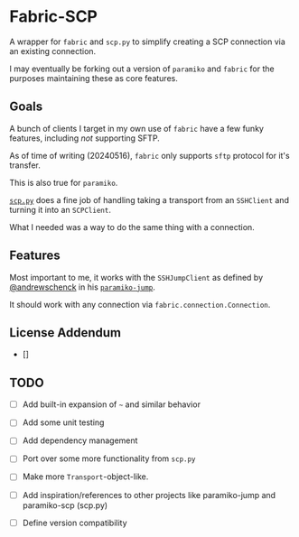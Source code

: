 # Fabric-SCP

A wrapper for `fabric` and `scp.py` to simplify creating a SCP connection via an existing connection.

I may eventually be forking out a version of `paramiko` and `fabric` for the purposes maintaining these as core features.

## Goals

A bunch of clients I target in my own use of `fabric` have a few funky features, including *not* supporting SFTP.

As of time of writing (20240516), `fabric` only supports `sftp` protocol for it's transfer.

This is also true for `paramiko`.

[`scp.py`](https://github.com/jbardin/scp.py) does a fine job of handling taking a transport from an `SSHClient` and turning it into an `SCPClient`.

What I needed was a way to do the same thing with a connection.

## Features

Most important to me, it works with the `SSHJumpClient` as defined by [@andrewschenck](https://github.com/andrewschenck) in his [`paramiko-jump`](https://github.com/andrewschenck/paramiko-jump).

It should work with any connection via `fabric.connection.Connection`.

## License Addendum

- []

## TODO

- [ ] Add built-in expansion of `~` and similar behavior
- [ ] Add some unit testing
- [ ] Add dependency management
- [ ] Port over some more functionality from `scp.py`
- [ ] Make more `Transport`-object-like.
- [ ] Add inspiration/references to other projects like paramiko-jump and paramiko-scp (scp.py)
- [ ] Define version compatibility

